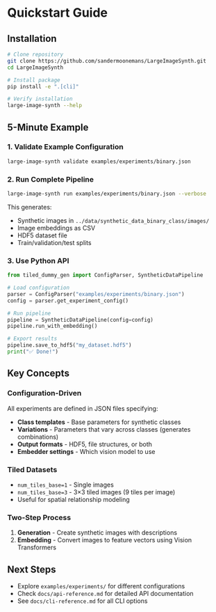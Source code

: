 # Quickstart Guide

## Installation

```bash
# Clone repository
git clone https://github.com/sandermoonemans/LargeImageSynth.git
cd LargeImageSynth

# Install package
pip install -e ".[cli]"

# Verify installation
large-image-synth --help
```

## 5-Minute Example

### 1. Validate Example Configuration
```bash
large-image-synth validate examples/experiments/binary.json
```

### 2. Run Complete Pipeline
```bash
large-image-synth run examples/experiments/binary.json --verbose
```

This generates:
- Synthetic images in `../data/synthetic_data_binary_class/images/`
- Image embeddings as CSV
- HDF5 dataset file
- Train/validation/test splits

### 3. Use Python API

```python
from tiled_dummy_gen import ConfigParser, SyntheticDataPipeline

# Load configuration
parser = ConfigParser("examples/experiments/binary.json")
config = parser.get_experiment_config()

# Run pipeline
pipeline = SyntheticDataPipeline(config=config)
pipeline.run_with_embedding()

# Export results
pipeline.save_to_hdf5("my_dataset.hdf5")
print("✅ Done!")
```

## Key Concepts

### Configuration-Driven
All experiments are defined in JSON files specifying:
- **Class templates** - Base parameters for synthetic classes
- **Variations** - Parameters that vary across classes (generates combinations)
- **Output formats** - HDF5, file structures, or both
- **Embedder settings** - Which vision model to use

### Tiled Datasets
- `num_tiles_base=1` - Single images
- `num_tiles_base=3` - 3×3 tiled images (9 tiles per image)
- Useful for spatial relationship modeling

### Two-Step Process
1. **Generation** - Create synthetic images with descriptions
2. **Embedding** - Convert images to feature vectors using Vision Transformers

## Next Steps

- Explore `examples/experiments/` for different configurations
- Check `docs/api-reference.md` for detailed API documentation  
- See `docs/cli-reference.md` for all CLI options